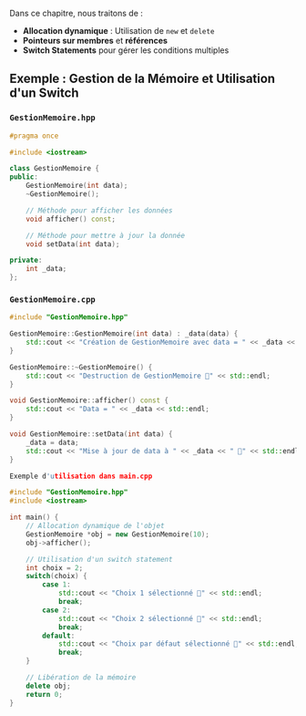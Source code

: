 
Dans ce chapitre, nous traitons de :
- **Allocation dynamique** : Utilisation de `new` et `delete`  
- **Pointeurs sur membres** et **références**  
- **Switch Statements** pour gérer les conditions multiples

## Exemple : Gestion de la Mémoire et Utilisation d'un Switch

### `GestionMemoire.hpp`
```cpp
#pragma once

#include <iostream>

class GestionMemoire {
public:
    GestionMemoire(int data);
    ~GestionMemoire();

    // Méthode pour afficher les données
    void afficher() const;

    // Méthode pour mettre à jour la donnée
    void setData(int data);

private:
    int _data;
};
```

### `GestionMemoire.cpp`
```cpp
#include "GestionMemoire.hpp"

GestionMemoire::GestionMemoire(int data) : _data(data) {
    std::cout << "Création de GestionMemoire avec data = " << _data << " 🎉" << std::endl;
}

GestionMemoire::~GestionMemoire() {
    std::cout << "Destruction de GestionMemoire 🚮" << std::endl;
}

void GestionMemoire::afficher() const {
    std::cout << "Data = " << _data << std::endl;
}

void GestionMemoire::setData(int data) {
    _data = data;
    std::cout << "Mise à jour de data à " << _data << " 🔄" << std::endl;
}

Exemple d'utilisation dans main.cpp

#include "GestionMemoire.hpp"
#include <iostream>

int main() {
    // Allocation dynamique de l'objet
    GestionMemoire *obj = new GestionMemoire(10);
    obj->afficher();

    // Utilisation d'un switch statement
    int choix = 2;
    switch(choix) {
        case 1:
            std::cout << "Choix 1 sélectionné 🥇" << std::endl;
            break;
        case 2:
            std::cout << "Choix 2 sélectionné 🥈" << std::endl;
            break;
        default:
            std::cout << "Choix par défaut sélectionné 🎲" << std::endl;
            break;
    }

    // Libération de la mémoire
    delete obj;
    return 0;
}
```


